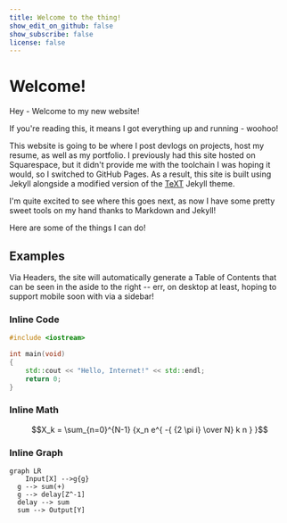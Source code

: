 ```yaml
---
title: Welcome to the thing!
show_edit_on_github: false
show_subscribe: false
license: false
---
```

# Welcome!

Hey - Welcome to my new website!

<!--more-->

If you're reading this, it means I got everything up and running - woohoo!

This website is going to be where I post devlogs on projects, host my resume, as well as my portfolio. 
I previously had this site hosted on Squarespace, but it didn't provide me with the toolchain I was hoping it would, so I switched to GitHub Pages. 
As a result, this site is built using Jekyll alongside a modified version of the [TeXT](https://tianqi.name/jekyll-TeXt-theme/) Jekyll theme. 

I'm quite excited to see where this goes next, as now I have some pretty sweet tools on my hand thanks to Markdown and Jekyll!

Here are some of the things I can do!

## Examples

Via Headers, the site will automatically generate a Table of Contents that can be seen in the aside to the right -- err, on desktop at least, hoping to support mobile soon with via a sidebar!

### Inline Code

```cpp
#include <iostream>

int main(void)
{
    std::cout << "Hello, Internet!" << std::endl;
    return 0;
}
``` 

### Inline Math

$$X_k = \sum_{n=0}^{N-1} {x_n e^{ -{ {2 \pi i} \over N} k n } }$$

### Inline Graph

```mermaid
graph LR
	Input[X] -->g{g}
  g --> sum(+)
  g --> delay[Z^-1]
  delay --> sum
  sum --> Output[Y]					
```

